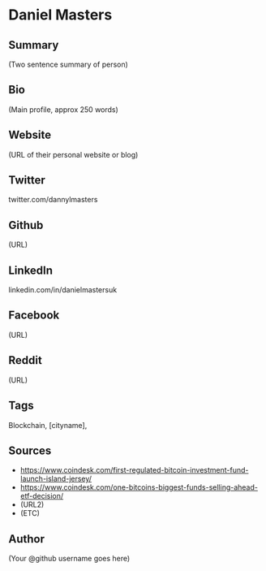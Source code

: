 # Daniel Masters

## Summary
(Two sentence summary of person)

## Bio
(Main profile, approx 250 words)

## Website
(URL of their personal website or blog)

## Twitter
twitter.com/dannylmasters

## Github
(URL)

## LinkedIn
linkedin.com/in/danielmastersuk

## Facebook
(URL)

## Reddit
(URL)

## Tags
Blockchain, [cityname], 

## Sources
- https://www.coindesk.com/first-regulated-bitcoin-investment-fund-launch-island-jersey/
- https://www.coindesk.com/one-bitcoins-biggest-funds-selling-ahead-etf-decision/
- (URL2)
- (ETC)

## Author
(Your @github username goes here)
